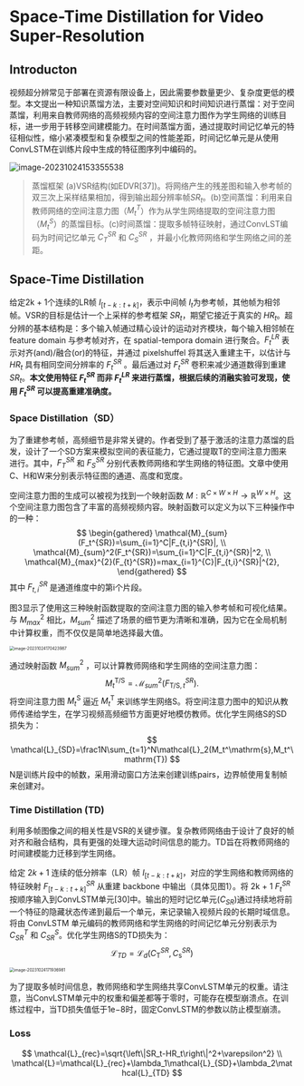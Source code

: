 # Space-Time Distillation for Video Super-Resolution



## Introducton

视频超分辨常见于部署在资源有限设备上，因此需要参数量更少、复杂度更低的模型。本文提出一种知识蒸馏方法，主要对空间知识和时间知识进行蒸馏：对于空间蒸馏，利用来自教师网络的高频视频内容的空间注意力图作为学生网络的训练目标，进一步用于转移空间建模能力。在时间蒸馏方面，通过提取时间记忆单元的特征相似性，缩小紧凑模型和复杂模型之间的性能差距，时间记忆单元是从使用ConvLSTM在训练片段中生成的特征图序列中编码的。

![image-20231024153355538](https://cdn.jsdelivr.net/gh/J-M-LIU/pic-bed@master//img/image-20231024153355538.png)

> 蒸馏框架 (a)VSR结构(如EDVR[37])。将网络产生的残差图和输入参考帧的双三次上采样结果相加，得到输出超分辨率帧$SR_t$。(b)空间蒸馏：利用来自教师网络的空间注意力图（$M_t^T$）作为从学生网络提取的空间注意力图（$M_t^S$）的蒸馏目标。(c)时间蒸馏：提取多帧特征映射，通过ConvLST编码为时间记忆单元 $C_T^{SR}$ 和 $C_S^{SR}$ ，并最小化教师网络和学生网络之间的差距。



## Space-Time Distillation

给定2k + 1个连续的LR帧 $I_{[t−k:t+k]}$，表示中间帧 $I_t$为参考帧，其他帧为相邻帧。VSR的目标是估计一个上采样的参考框架 $SR_t$，期望它接近于真实的 $HR_t$。超分辨的基本结构是：多个输入帧通过精心设计的运动对齐模块，每个输入相邻帧在 feature domain 与参考帧对齐，在 spatial-tempora domain 进行聚合。$F_t^{LR}$ 表示对齐(and)/融合(or)的特征，并通过 pixelshuffel 将其送入重建主干，以估计与 $HR_t$ 具有相同空间分辨率的 $F_t^{SR}$ 。最后通过对 $F_t^{SR}$ 卷积来减少通道数得到重建 $SR_t$。**本文使用特征 $F_t^{SR}$ 而非 $F_t^{LR}$ 来进行蒸馏，根据后续的消融实验可发现，使用 $F_t^{SR}$ 可以提高重建准确度。**

### Space Distillation（SD）

为了重建参考帧，高频细节是非常关键的。作者受到了基于激活的注意力蒸馏的启发，设计了一个SD方案来模拟空间的表征能力，它通过提取T的空间注意力图来进行。其中，$F^{SR}_T$ 和 $F^{SR}_S$ 分别代表教师网络和学生网络的特征图。文章中使用C、H和W来分别表示特征图的通道、高度和宽度。

空间注意力图的生成可以被视为找到一个映射函数 $M : ℝ^{C\times W\times H} → ℝ^{W\times H}$。这个空间注意力图包含了丰富的高频视频内容。映射函数可以定义为以下三种操作中的一种：
$$
\begin{gathered}
\mathcal{M}_{sum}(F_t^{SR})=\sum_{i=1}^C|F_{t,i}^{SR}|, \\
\mathcal{M}_{sum}^2(F_t^{SR})=\sum_{i=1}^C|F_{t,i}^{SR}|^2, \\
\mathcal{M}_{max}^{2}(F_{t}^{SR})=max_{i=1}^{C}|F_{t,i}^{SR}|^{2}, 
\end{gathered}
$$
其中 $F^{SR}_{t,i}$  是通道维度中的第i个片段。

图3显示了使用这三种映射函数提取的空间注意力图的输入参考帧和可视化结果。与 $M^2_{max}$ 相比，$M^2_{sum}$ 描述了场景的细节更为清晰和准确，因为它在全局机制中计算权重，而不仅仅是简单地选择最大值。

<img src="/Users/liujiamin/Library/Application Support/typora-user-images/image-20231024170423987.png" alt="image-20231024170423987" style="zoom:50%;" />

通过映射函数 $M^2_{sum}$ ，可以计算教师网络和学生网络的空间注意力图：
$$
M_t^{\mathrm{T}/\mathrm{S}}=\mathcal{M}_{sum}^2(F_{\mathrm{T}/\mathrm{S},t}^{SR}).
$$
将空间注意力图 $M_t^{\mathrm{S}}$ 逼近  $M_t^{\mathrm{T}}$ 来训练学生网络S。将空间注意力图中的知识从教师传递给学生，在学习视频高频细节方面更好地模仿教师。优化学生网络S的SD损失为：
$$
\mathcal{L}_{SD}=\frac1N\sum_{t=1}^N\mathcal{L}_2(M_t^\mathrm{s},M_t^\mathrm{T})
$$
N是训练片段中的帧数，采用滑动窗口方法来创建训练pairs，边界帧使用复制帧来创建对。



### Time Distillation (TD)

利用多帧图像之间的相关性是VSR的关键步骤。复杂教师网络由于设计了良好的帧对齐和融合结构，具有更强的处理大运动时间信息的能力。TD旨在将教师网络的时间建模能力迁移到学生网络。

给定 $2k + 1$ 连续的低分辨率（LR）帧 $I_{[t−k:t+k]}$，对应的学生网络和教师网络的特征映射 $F_{[t−k:t+k]}^{SR}$ 从重建 backbone 中输出（具体见图1）。将 2k + 1 $F_t^{SR}$ 按顺序输入到ConvLSTM单元[30]中。输出的短时记忆单元($C_{SR}$)通过持续地将前一个特征的隐藏状态传递到最后一个单元，来记录输入视频片段的长期时域信息。将由  ConvLSTM 单元编码的教师网络和学生网络的时间记忆单元分别表示为 $C_{SR}^T$ 和 $C_{SR}^S$。优化学生网络S的TD损失为：
$$
\mathcal{L}_{TD}=\mathcal{L}_d(C_\mathrm{T}^{SR},C_\mathrm{s}^{SR})
$$


<img src="https://cdn.jsdelivr.net/gh/J-M-LIU/pic-bed@master//img/image-20231024171936981.png" alt="image-20231024171936981" style="zoom:50%;" />

为了提取多帧时间信息，教师网络和学生网络共享ConvLSTM单元的权重。请注意，当ConvLSTM单元中的权重和偏差都等于零时，可能存在模型崩溃点。在训练过程中，当TD损失值低于1e−8时，固定ConvLSTM的参数以防止模型崩溃。

### Loss

$$
\mathcal{L}_{rec}=\sqrt{\left\|SR_t-HR_t\right\|^2+\varepsilon^2} \\
\mathcal{L}=\mathcal{L}_{rec}+\lambda_1\mathcal{L}_{SD}+\lambda_2\mathcal{L}_{TD}
$$

